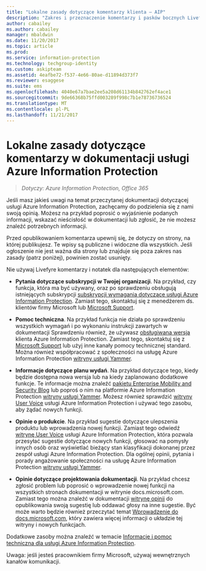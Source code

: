 ```yaml
---
title: "Lokalne zasady dotyczące komentarzy klienta — AIP"
description: "Zakres i przeznaczenie komentarzy i pasków bocznych Livefyre dla dokumentacji usługi Azure Information Protection."
author: cabailey
ms.author: cabailey
manager: mbaldwin
ms.date: 11/20/2017
ms.topic: article
ms.prod: 
ms.service: information-protection
ms.technology: techgroup-identity
ms.custom: askipteam
ms.assetid: 4eafbe72-f537-4e66-80ae-d11894d373f7
ms.reviewer: esaggese
ms.suite: ems
ms.openlocfilehash: 4040e67a7bae2ee5a208d61134b842762ef4ace1
ms.sourcegitcommit: 9de66368b75ffd003289f998c7b1e78736736524
ms.translationtype: MT
ms.contentlocale: pl-PL
ms.lasthandoff: 11/21/2017
---
```

# <a name="house-rules-for-comments-on-the-azure-information-protection-documentation"></a>Lokalne zasady dotyczące komentarzy w dokumentacji usługi Azure Information Protection

>*Dotyczy: Azure Information Protection, Office 365*

Jeśli masz jakieś uwagi na temat przeczytanej dokumentacji dotyczącej usługi Azure Information Protection, zachęcamy do podzielenia się z nami swoją opinią. Możesz na przykład poprosić o wyjaśnienie podanych informacji, wskazać nieścisłość w dokumentacji lub zgłosić, że nie możesz znaleźć potrzebnych informacji. 

Przed opublikowaniem komentarza upewnij się, że dotyczy on strony, na której publikujesz. Te wpisy są publiczne i widoczne dla wszystkich. Jeśli ogłoszenie nie jest ważna dla strony lub znajduje się poza zakres nas zasady (patrz poniżej), powinien zostać usunięty.
 
Nie używaj Livefyre komentarzy i notatek dla następujących elementów:
 
- **Pytania dotyczące subskrypcji w Twojej organizacji**. Na przykład, czy funkcja, która ma być używany, oraz po sprawdzeniu obsługują istniejących subskrypcji [subskrypcji wymagania dotyczące usługi Azure Information Protection](./get-started/requirements.md#subscription-for-azure-information-protection). Zamiast tego, skontaktuj się z menedżerem ds. klientów firmy Microsoft lub [Microsoft Support](./get-started/information-support.md#to-contact-microsoft-support).

- **Pomoc techniczna**. Na przykład funkcja nie działa po sprawdzeniu wszystkich wymagań i po wykonaniu instrukcji zawartych w dokumentacji Sprawdzeniu również, że używasz [obsługiwana wersja](./rms-client/client-version-release-history.md#servicing-information-and-timelines) klienta Azure Information Protection. Zamiast tego, skontaktuj się z [Microsoft Support](./get-started/information-support.md#to-contact-microsoft-support) lub użyj inne kanały pomocy technicznej standard. Można również współpracować z społeczności na usługę Azure Information Protection [witryny usługi Yammer](https://www.yammer.com/AskIPTeam).

- **Informacje dotyczące planu wydań**. Na przykład dotyczące tego, kiedy będzie dostępna nowa wersja lub na kiedy zaplanowano dodatkowe funkcje. Te informacje można znaleźć [pakietu Enterprise Mobility and Security Blog](https://blogs.technet.microsoft.com/enterprisemobility/?product=azure-information-protection,azure-rights-management-services) lub poproś o nim na platformie Azure Information Protection [witryny usługi Yammer](https://www.yammer.com/AskIPTeam). Możesz również sprawdzić [witryny User Voice](https://msip.uservoice.com) usługi Azure Information Protection i używać tego zasobu, aby żądać nowych funkcji.

- **Opinie o produkcie**. Na przykład sugestie dotyczące ulepszenia produktu lub wprowadzenia nowej funkcji. Zamiast tego odwiedź [witrynę User Voice](https://msip.uservoice.com) usługi Azure Information Protection, która pozwala przesyłać sugestie dotyczące nowych funkcji, głosować na pomysły innych osób oraz wyświetlać bieżący stan klasyfikacji dokonanej przez zespół usługi Azure Information Protection. Dla ogólnej opinii, pytania i porady angażowanie społeczności na usługę Azure Information Protection [witryny usługi Yammer](https://www.yammer.com/AskIPTeam). 

- **Opinie dotyczące projektowania dokumentacji**. Na przykład chcesz zgłosić problem lub poprosić o wprowadzenie nowej funkcji na wszystkich stronach dokumentacji w witrynie docs.microsoft.com. Zamiast tego można znaleźć w dokumentacji [witrynę opinii](https://msdocs.uservoice.com/forums/364242-general-site-feedback) do opublikowania swoją sugestię lub oddawać głosy na inne sugestie. Być może warto będzie również przeczytać temat [Wprowadzenie do docs.microsoft.com](/teamblog/introducing-docs-microsoft-com/), który zawiera więcej informacji o układzie tej witryny i nowych funkcjach.

Dodatkowe zasoby można znaleźć w temacie [Informacje i pomoc techniczna dla usługi Azure Information Protection](./get-started/information-support.md). 

Uwaga: jeśli jesteś pracownikiem firmy Microsoft, używaj wewnętrznych kanałów komunikacji.

